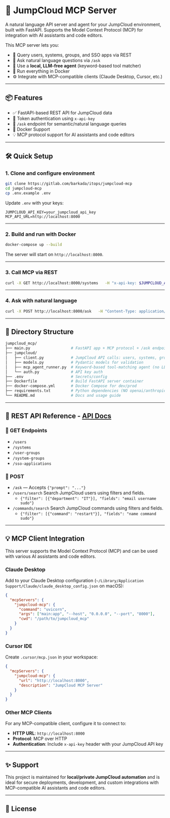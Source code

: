 # 🤖 JumpCloud MCP Server

A natural language API server and agent for your JumpCloud environment, built with FastAPI. Supports the Model Context Protocol (MCP) for integration with AI assistants and code editors.

This MCP server lets you:

- 🔎 Query users, systems, groups, and SSO apps via REST
- 💬 Ask natural language questions via `/ask`
- 🤖 Use a **local, LLM-free agent** (keyword-based tool matcher)
- 🐳 Run everything in Docker
- ⚙️ Integrate with MCP-compatible clients (Claude Desktop, Cursor, etc.)

---

## 📦 Features

- ✅ FastAPI-based REST API for JumpCloud data
- 🔐 Token authentication using `x-api-key`
- 🤖 `/ask` endpoint for semantic/natural language queries
- 🐳 Docker Support
- 💡 MCP protocol support for AI assistants and code editors

---

## 🛠️ Quick Setup

### 1. Clone and configure environment

```bash
git clone https://gitlab.com/barkada/itops/jumpcloud-mcp
cd jumpcloud-mcp
cp .env.example .env
```

Update `.env` with your keys:

```env
JUMPCLOUD_API_KEY=your_jumpcloud_api_key
MCP_API_URL=http://localhost:8000
```

---

### 2. Build and run with Docker

```bash
docker-compose up --build
```

The server will start on `http://localhost:8000`.

---

### 3. Call MCP via REST

```bash
curl -X GET http://localhost:8000/systems   -H "x-api-key: $JUMPCLOUD_API_KEY"
```

---

### 4. Ask with natural language

```bash
curl -X POST http://localhost:8000/ask   -H "Content-Type: application/json"   -H "x-api-key: $JUMPCLOUD_API_KEY"   -d '{"prompt": "List all active Mac systems"}'
```

---

## 📁 Directory Structure

```graphql
jumpcloud_mcp/
├── main.py                  # FastAPI app + MCP protocol + /ask endpoint
├── jumpcloud/
│   ├── client.py            # JumpCloud API calls: users, systems, groups
│   ├── models.py            # Pydantic models for validation
│   ├── mcp_agent_runner.py  # Keyword-based tool-matching agent (no LLM)
│   └── auth.py              # API key auth
├── .env                     # Secrets/config
├── Dockerfile               # Build FastAPI server container
├── docker-compose.yml       # Docker Compose for dev/prod
├── requirements.txt         # Python dependencies (NO openai/anthropic)
└── README.md                # Docs and usage guide
```

---

## 🔧 REST API Reference - [API Docs](http://localhost:8000/docs)

### 📍 GET Endpoints

- `/users`
- `/systems`
- `/user-groups`
- `/system-groups`
- `/sso-applications`

### 📍 POST

- `/ask` — Accepts `{"prompt": "..."}`
- `/users/search` Search JumpCloud users using filters and fields.
  - `{"filter": [{"department": "IT"}], "fields": "email username sudo"}`
- `/commands/search` Search JumpCloud commands using filters and fields.
  - `{"filter": [{"command": "restart"}], "fields": "name command sudo"}`

---

## 💡 MCP Client Integration

This server supports the Model Context Protocol (MCP) and can be used with various AI assistants and code editors.

### Claude Desktop

Add to your Claude Desktop configuration (`~/Library/Application Support/Claude/claude_desktop_config.json` on macOS):

```json
{
  "mcpServers": {
    "jumpcloud-mcp": {
      "command": "uvicorn",
      "args": ["main:app", "--host", "0.0.0.0", "--port", "8000"],
      "cwd": "/path/to/jumpcloud_mcp"
    }
  }
}
```

### Cursor IDE

Create `.cursor/mcp.json` in your workspace:

```json
{
  "mcpServers": {
    "jumpcloud-mcp": {
      "url": "http://localhost:8000",
      "description": "JumpCloud MCP Server"
    }
  }
}
```

### Other MCP Clients

For any MCP-compatible client, configure it to connect to:

- **HTTP URL**: `http://localhost:8000`
- **Protocol**: MCP over HTTP
- **Authentication**: Include `x-api-key` header with your JumpCloud API key

---

## ✨ Support

This project is maintained for **local/private JumpCloud automation** and is ideal for secure deployments, development, and custom integrations with MCP-compatible AI assistants and code editors.

---

## 📜 License
